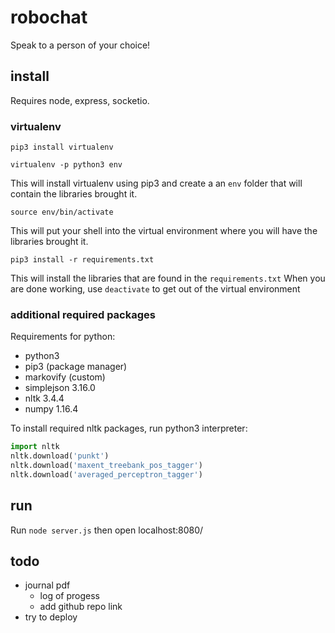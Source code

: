 # robochat

Speak to a person of your choice!

## install

Requires node, express, socketio.

### virtualenv
    pip3 install virtualenv

    virtualenv -p python3 env

This will install virtualenv using pip3 and create a an `env` folder that will contain the libraries brought it.

    source env/bin/activate

This will put your shell into the virtual environment where you will have the libraries brought it.

    pip3 install -r requirements.txt
    
This will install the libraries that are found in the `requirements.txt`
When you are done working, use `deactivate` to get out of the virtual environment

### additional required packages

Requirements for python:
- python3
- pip3 (package manager)
- markovify (custom)
- simplejson 3.16.0
- nltk 3.4.4
- numpy 1.16.4

To install required nltk packages, run python3 interpreter:

```python
import nltk
nltk.download('punkt')
nltk.download('maxent_treebank_pos_tagger')
nltk.download('averaged_perceptron_tagger')
```

## run

Run `node server.js` then open localhost:8080/

## todo

- journal pdf
  - log of progess
  - add github repo link
- try to deploy

